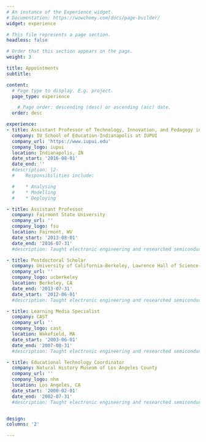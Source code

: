 ```yaml
---
# An instance of the Experience widget.
# Documentation: https://wowchemy.com/docs/page-builder/
widget: experience

# This file represents a page section.
headless: false

# Order that this section appears on the page.
weight: 3

title: Appointments
subtitle:

content:
  # Page type to display. E.g. project.
  page_type: experience

    # Page order: descending (desc) or ascending (asc) date.
  order: desc

experience:
- title: Assistant Professor of Technology, Innovation, and Pedagogy in Urban Education
  company: IU School of Education-Indianapolis at IUPUI
  company_url: 'https://www.iupui.edu'
  company_logo: iupui
  location: Indianapolis, IN
  date_start: '2016-08-01'
  date_end: ''
  #description: |2-
  #    Responsibilities include:

  #    * Analysing
  #    * Modelling
  #    * Deploying

- title: Assistant Professor
  company: Fairmont State University
  company_url: ''
  company_logo: fsu
  location: Fairmont, WV
  date_start: '2013-08-01'
  date_end: '2016-07-31'
  #description: Taught electronic engineering and researched semiconductor physics.

- title: Postdoctoral Scholar
  company: University of California-Berkeley, Lawrence Hall of Science
  company_url: ''
  company_logo: ucberkeley
  location: Berkeley, CA
  date_end: '2013-07-31'
  date_start: '2012-06-01'
  #description: Taught electronic engineering and researched semiconductor physics.

- title: Learning Media Specialist
  company: CAST
  company_url: ''
  company_logo: cast
  location: Wakefield, MA
  date_start: '2003-06-01'
  date_end: '2007-08-31'
  #description: Taught electronic engineering and researched semiconductor physics.

- title: Educational Technology Coordinator
  company: Natural History Museum of Los Angeles County
  company_url: ''
  company_logo: nhm
  location: Los Angeles, CA
  date_start: '2000-02-01'
  date_end: '2002-07-31'
  #description: Taught electronic engineering and researched semiconductor physics.


design:
columns: '2'

---
```

